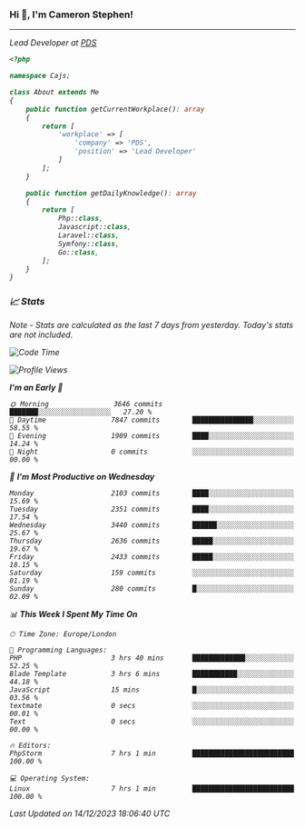 ### Hi 👋, I'm Cameron Stephen!
<hr>
<p><em>Lead Developer at <a href="https://prindatasolutions.co.uk">PDS</a></p>


```php
<?php

namespace Cajs;

class About extends Me
{
    public function getCurrentWorkplace(): array
    {
        return [
            'workplace' => [
                'company' => 'PDS',
                'position' => 'Lead Developer'
            ]
        ];
    }

    public function getDailyKnowledge(): array
    {
        return [
            Php::class,
            Javascript::class,
            Laravel::class,
            Symfony::class,
            Go::class,
        ];
    }
}
```

### 📈 Stats
<p><em>Note - Stats are calculated as the last 7 days from yesterday. Today's stats are not included.</em></p>


<!--START_SECTION:waka-->
![Code Time](http://img.shields.io/badge/Code%20Time-3%2C633%20hrs%206%20mins-blue)

![Profile Views](http://img.shields.io/badge/Profile%20Views-0-blue)

**I'm an Early 🐤** 

```text
🌞 Morning                3646 commits        ███████░░░░░░░░░░░░░░░░░░   27.20 % 
🌆 Daytime                7847 commits        ███████████████░░░░░░░░░░   58.55 % 
🌃 Evening                1909 commits        ████░░░░░░░░░░░░░░░░░░░░░   14.24 % 
🌙 Night                  0 commits           ░░░░░░░░░░░░░░░░░░░░░░░░░   00.00 % 
```
📅 **I'm Most Productive on Wednesday** 

```text
Monday                   2103 commits        ████░░░░░░░░░░░░░░░░░░░░░   15.69 % 
Tuesday                  2351 commits        ████░░░░░░░░░░░░░░░░░░░░░   17.54 % 
Wednesday                3440 commits        ██████░░░░░░░░░░░░░░░░░░░   25.67 % 
Thursday                 2636 commits        █████░░░░░░░░░░░░░░░░░░░░   19.67 % 
Friday                   2433 commits        █████░░░░░░░░░░░░░░░░░░░░   18.15 % 
Saturday                 159 commits         ░░░░░░░░░░░░░░░░░░░░░░░░░   01.19 % 
Sunday                   280 commits         █░░░░░░░░░░░░░░░░░░░░░░░░   02.09 % 
```


📊 **This Week I Spent My Time On** 

```text
🕑︎ Time Zone: Europe/London

💬 Programming Languages: 
PHP                      3 hrs 40 mins       █████████████░░░░░░░░░░░░   52.25 % 
Blade Template           3 hrs 6 mins        ███████████░░░░░░░░░░░░░░   44.18 % 
JavaScript               15 mins             █░░░░░░░░░░░░░░░░░░░░░░░░   03.56 % 
textmate                 0 secs              ░░░░░░░░░░░░░░░░░░░░░░░░░   00.01 % 
Text                     0 secs              ░░░░░░░░░░░░░░░░░░░░░░░░░   00.00 % 

🔥 Editors: 
PhpStorm                 7 hrs 1 min         █████████████████████████   100.00 % 

💻 Operating System: 
Linux                    7 hrs 1 min         █████████████████████████   100.00 % 
```


 Last Updated on 14/12/2023 18:06:40 UTC
<!--END_SECTION:waka-->
